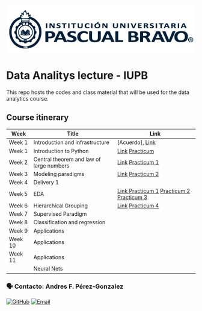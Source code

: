 
<center> <img src="Images/iupb_logo.png" width="500px"/> </center>


# Data Analitys lecture - IUPB

This repo hosts the codes and class material that will be used for the data analytics course. 


##  Course itinerary

| Week | Title | Link |
|---|---|---|
| Week 1  | Introduction and infrastructure | [Acuerdo], [Link](https://drive.google.com/file/d/1NGYp8k6k4oTRuzCMY7nAC4AbpFGU62eR/view?usp=drive_link)
| Week 1  | Introduction to Python | [Link](https://colab.research.google.com/drive/1W3jph7FFw1y9cLuzdTz1shWMFcSgUyln?usp=drive_link) [Practicum ](https://github.com/rubenfonnegra/analitica_datos/blob/master/Sem_2/Practicum_1.ipynb) 
| Week 2  | Central theorem and law of large numbers | [Link](https://drive.google.com/file/d/1WyV5CeLRqaEUq23UIfrRiCamEqynD-KV/view?usp=drive_link) [Practicum 1](https://colab.research.google.com/github/andresperez86/Data-Analitys/blob/master/Sem_2/Practicum_1.ipynb) 
| Week 3  | Modeling paradigms | [Link](https://drive.google.com/file/d/1011VCSMoTdIz3ibcMEEgOF7NdSnmdt2H/view?usp=drive_link) [Practicum 2](https://colab.research.google.com/github/andresperez86/Data-Analitys/blob/master/Sem_3/Practicum_2.ipynb) 
| Week 4  | Delivery 1
| Week 5  | EDA |  [Link ]() [Practicum 1](https://colab.research.google.com/drive/1G9fzWgiev4cIFo13OFHPqQ8TliFM4KhQ?usp=classroom_web) [Practicum 2](https://colab.research.google.com/drive/1YWhfU7gpWGZgfEG_3IZbmL4D2EZSa9YH?usp=classroom_web) [Practicum 3](https://colab.research.google.com/drive/10hnb-ItpGMoeiV1G2PC6TiYcuMqtRViC) 
| Week 6  | Hierarchical Grouping |  [Link](https://docs.google.com/presentation/d/1lBKVPSUD48RPbimIyStxb-6Oa1vQVZ44CVO4MQACw2A/edit#slide=id.p1) [Practicum 4](https://colab.research.google.com/drive/1emL3Zee-_ni68mWhQ42JKqrT_NefmYfV#scrollTo=tl2RbxeFMZJf) 
| Week 7  | Supervised Paradigm | 
| Week 8  | Classification and regression | 
| Week 9  | Applications| 
| Week 10 | Applications | 
| Week 11 | Applications | 
|        | Neural Nets | 



### 🗣️ Contacto: Andres F. Pérez-Gonzalez

  [![GitHub](https://img.shields.io/badge/github-%23121011.svg?style=for-the-badge&logo=github&logoColor=white)](https://github.com/andresperez86/Data-Analitys) 
  [![Email](https://img.shields.io/badge/Email-c14438?style=for-the-badge&logo=gmail&logoColor=white)](mailto:andres.perez@pascualbravo.edu.co "Connect via Email")
  
